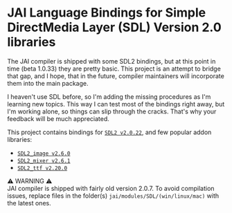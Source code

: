 # JAI Language Bindings for Simple DirectMedia Layer (SDL) Version 2.0 libraries

The JAI compiler is shipped with some SDL2 bindings, but at this point in time (beta 1.0.33) they are pretty basic. This project is an attempt to bridge that gap, and I hope, that in the future, compiler maintainers will incorporate them into the main package.

I heaven't use SDL before, so I'm adding the missing procedures as I'm learning new topics. This way I can test most of the bindings right away, but I'm working alone, so things can slip through the cracks. That's why your feedback will be much appreciated.

This project contains bindings for [`SDL2 v2.0.22`](/COMPLETION.md#SDL2), and few popular addon libraries:
- [`SDL2_image v2.6.0`](/COMPLETION.md#SDL2_image)
- [`SDL2_mixer v2.6.1`](/COMPLETION.md#SDL2_mixer)
- [`SDL2_ttf v2.20.0`](/COMPLETION.md#SDL2_ttf)

⚠  WARNING ⚠  
JAI compiler is shipped with fairly old version 2.0.7. To avoid compilation issues, replace files in the folder(s) `jai/modules/SDL/(win/linux/mac)` with the latest ones.


